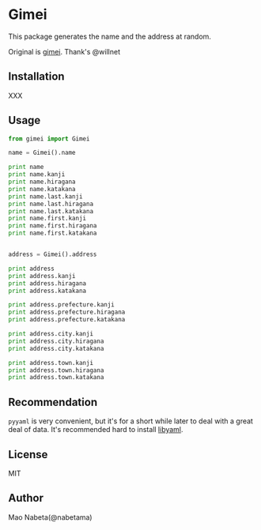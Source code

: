 # Gimei

This package generates the name and the address at random.

Original is [gimei](https://github.com/willnet/gimei).
Thank's @willnet

## Installation
XXX

## Usage

```python
from gimei import Gimei

name = Gimei().name

print name
print name.kanji
print name.hiragana
print name.katakana
print name.last.kanji
print name.last.hiragana
print name.last.katakana
print name.first.kanji
print name.first.hiragana
print name.first.katakana


address = Gimei().address

print address
print address.kanji
print address.hiragana
print address.katakana

print address.prefecture.kanji
print address.prefecture.hiragana
print address.prefecture.katakana

print address.city.kanji
print address.city.hiragana
print address.city.katakana

print address.town.kanji
print address.town.hiragana
print address.town.katakana
```

## Recommendation

`pyyaml` is very convenient, 
but it's for a short while later to deal with a great deal of data.
It's recommended hard to install [libyaml](http://pyyaml.org/wiki/LibYAML).

## License
MIT

## Author
Mao Nabeta(@nabetama)
